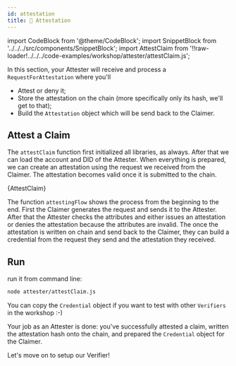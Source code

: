 ```yaml
---
id: attestation
title: 🧾 Attestation
---
```


import CodeBlock from '@theme/CodeBlock';
import SnippetBlock from '../../../src/components/SnippetBlock';
import AttestClaim from '!!raw-loader!../../../code-examples/workshop/attester/attestClaim.js';

In this section, your <span class="label-role attester">Attester</span> will receive and process a `RequestForAttestation` where you'll

- Attest or deny it;
- Store the attestation on the chain (more specifically only its hash, we'll get to that);
- Build the `Attestation` object which will be send back to the <span class="label-role claimer">Claimer</span>.

## Attest a Claim

The `attestClaim` function first initialized all libraries, as always.
After that we can load the account and DID of the <span class="label-role attester">Attester</span>.
When everything is prepared, we can create an attestation using the request we received from the <span class="label-role claimer">Claimer</span>.
The attestation becomes valid once it is submitted to the chain.

<CodeBlock className="language-js" title="attester/attestClaim.js">
  {AttestClaim}
</CodeBlock>

The function `attestingFlow` shows the process from the beginning to the end.
First the <span class="label-role claimer">Claimer</span> generates the request and sends it to the <span class="label-role attester">Attester</span>.
After that the <span class="label-role attester">Attester</span> checks the attributes and either issues an attestation or denies the attestation because the attributes are invalid.
The once the attestation is written on chain and send back to the <span class="label-role claimer">Claimer</span>, they can build a credential from the request they send and the attestation they received.

## Run

run it from command line:

```bash
node attester/attestClaim.js
```

You can copy the `Credential` object if you want to test with other `Verifiers` in the workshop :-)

Your job as an <span class="label-role attester">Attester</span> is done: you've successfully attested a claim, written the attestation hash onto the chain, and prepared the `Credential` object for the <span class="label-role claimer">Claimer</span>.

Let's move on to setup our <span class="label-role verifier">Verifier</span>!
